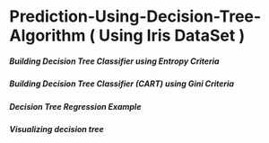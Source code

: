 # Prediction-Using-Decision-Tree-Algorithm ( Using Iris DataSet )
##### Building Decision Tree Classifier using Entropy Criteria
##### Building Decision Tree Classifier (CART) using Gini Criteria
##### Decision Tree Regression Example
##### Visualizing decision tree 

